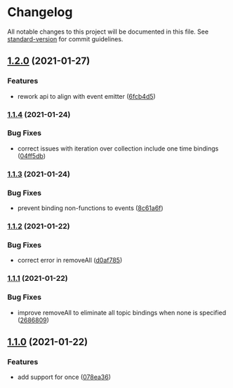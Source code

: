 # Changelog

All notable changes to this project will be documented in this file. See [standard-version](https://github.com/conventional-changelog/standard-version) for commit guidelines.

## [1.2.0](///compare/v1.1.4...v1.2.0) (2021-01-27)


### Features

* rework api to align with event emitter ([6fcb4d5](///commit/6fcb4d5e2d7731cf024139a06db39fa2178ab49b))

### [1.1.4](///compare/v1.1.3...v1.1.4) (2021-01-24)


### Bug Fixes

* correct issues with iteration over collection include one time bindings ([04ff5db](///commit/04ff5db1458f29f1f81cb6fe1aa9efcbb3f3d6eb))

### [1.1.3](///compare/v1.1.2...v1.1.3) (2021-01-24)


### Bug Fixes

* prevent binding non-functions to events ([8c61a6f](///commit/8c61a6fe2e96faf3f6a872b5b84379edce46eab0))

### [1.1.2](///compare/v1.1.1...v1.1.2) (2021-01-22)


### Bug Fixes

* correct error in removeAll ([d0af785](///commit/d0af7857e4ae7f8bcebbd8f6d8deb15175ad3613))

### [1.1.1](///compare/v1.1.0...v1.1.1) (2021-01-22)


### Bug Fixes

* improve removeAll to eliminate all topic bindings when none is specified ([2686809](///commit/26868099f91d96630e58d304aa840e451142225f))

## [1.1.0](///compare/v1.0.0...v1.1.0) (2021-01-22)


### Features

* add support for once ([078ea36](///commit/078ea36cf7ae611051b26a05759b93a05bc4fcd4))

